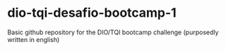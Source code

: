 # dio-tqi-desafio-bootcamp-1
Basic github repository for the DIO/TQI bootcamp challenge (purposedly written in english)
